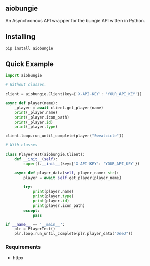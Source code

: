 ## aiobungie

An Asynchronous API wrapper for the bungie API witten in Python.


## Installing

```
pip install aiobungie
```

## Quick Example

```python
import aiobungie

# Without classes.

client = aiobungie.Client(key={'X-API-KEY': 'YOUR_API_KEY'})

async def player(name):
    _player = await client.get_player(name)
    print(_player.name)
    print(_player.icon_path)
    print(_player.id)
    print(_player.type)

client.loop.run_until_complete(player("Sweatcicle"))

# With classes

class PlayerTest(aiobungie.Client):
    def __init__(self):
        super().__init__(key={'X-API-KEY': 'YOUR_API_KEY'})

    async def player_data(self, player_name: str):
        player = await self.get_player(player_name)

        try:
            print(player.name)
            print(player.type)
            print(player.id)
            print(player.icon_path)
        except:
            pass

if __name__ == '__main__':
    plr = PlayerTest()
    plr.loop.run_until_complete(plr.player_data("DeeJ"))
```

### Requirements
* httpx
